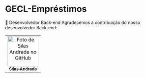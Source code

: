 # GECL-Empréstimos

🤝 Desenvolvedor Back-end
Agradecemos a contribuição do nosso desenvolvedor Back-end:

<table> <tr> <td align="center"> <a href="https://github.com/SilasAndradev" title="Desenvolvedor Back-end"> <img src="https://avatars.githubusercontent.com/u/177932208" width="100px;" alt="Foto de Silas Andrade no GitHub"/><br> <sub> <b>Silas Andrade</b> </sub> </a> </td> </tr> </table>

